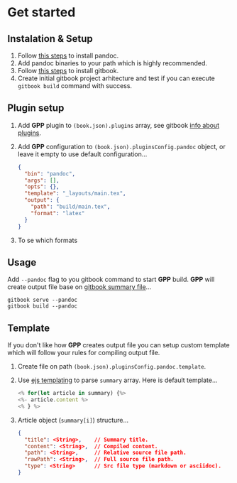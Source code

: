 # Get started

## Instalation & Setup

1. Follow [this steps](http://pandoc.org/installing.html) to install pandoc.
1. Add pandoc binaries to your path which is highly recommended.
1. Follow [this steps](https://toolchain.gitbook.com/setup.html) to install gitbook.
1. Create initial gitbook project arhitecture and test if you can execute `gitbook build` command with success.

## Plugin setup

1. Add **GPP** plugin to `(book.json).plugins` array, see gitbook [info about plugins](https://toolchain.gitbook.com/plugins).
1. Add **GPP** configuration to `(book.json).pluginsConfig.pandoc` object, or leave it empty to use default configuration...

    ```json
    {
      "bin": "pandoc",
      "args": [],
      "opts": {},
      "template": "_layouts/main.tex",
      "output": {
        "path": "build/main.tex",
        "format": "latex"
      }
    }
    ```

1. To se which formats

## Usage

Add `--pandoc` flag to you gitbook command to start **GPP** build.
**GPP** will create output file base on [gitbook summary file](https://toolchain.gitbook.com/pages.html)...

```shell
gitbook serve --pandoc
gitbook build --pandoc
```

## Template

If you don't like how **GPP** creates output file you can setup custom
template which will follow your rules for compiling output file.

1. Create file on path `(book.json).pluginsConfig.pandoc.template`.
1. Use [ejs templating](http://www.embeddedjs.com/) to parse `summary` array. Here is default template...

    ```javascript
    <% for(let article in summary) {%>
    <%- article.content %>
    <% } %>
    ```

1. Article object (`summary[i]`) structure... 

    ```json
    {
      "title": <String>,    // Summary title.
      "content": <String>,  // Compiled content.
      "path": <String>,     // Relative source file path.
      "rawPath": <String>,  // Full source file path.
      "type": <String>      // Src file type (markdown or asciidoc).
    }
    ```
